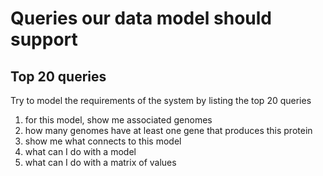 # Queries our data model should support

## Top 20 queries

Try to model the requirements of the system by listing the top 20 queries

1. for this model, show me associated genomes
2. how many genomes have at least one gene that produces this protein
3. show me what connects to this model
4. what can I do with a model
5. what can I do with a matrix of values
